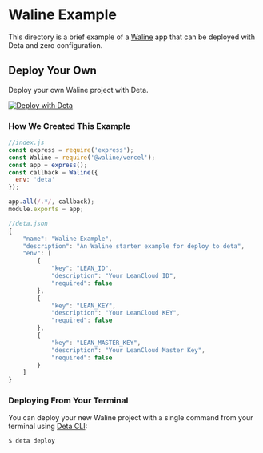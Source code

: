 # Waline Example

This directory is a brief example of a [Waline](https://waline.js.org/) app that can be deployed with Deta and zero configuration.

## Deploy Your Own

Deploy your own Waline project with Deta.

[![Deploy with Deta](https://button.deta.dev/1/svg)](https://go.deta.dev/deploy?repo=https://github.com/99hats/waline-deta-starter)

### How We Created This Example

```js
//index.js
const express = require('express');
const Waline = require('@waline/vercel');
const app = express();
const callback = Waline({ 
  env: 'deta'
});

app.all(/.*/, callback);
module.exports = app;

//deta.json
{
	"name": "Waline Example",
	"description": "An Waline starter example for deploy to deta",
	"env": [
		{
			"key": "LEAN_ID",
			"description": "Your LeanCloud ID",
			"required": false 
		},
		{
			"key": "LEAN_KEY",
			"description": "Your LeanCloud KEY",
			"required": false 
		},
		{
			"key": "LEAN_MASTER_KEY",
			"description": "Your LeanCloud Master Key",
			"required": false 
		}
	]
}
```

### Deploying From Your Terminal

You can deploy your new Waline project with a single command from your terminal using [Deta CLI](https://docs.deta.sh/docs/cli/install):

```shell
$ deta deploy
```

